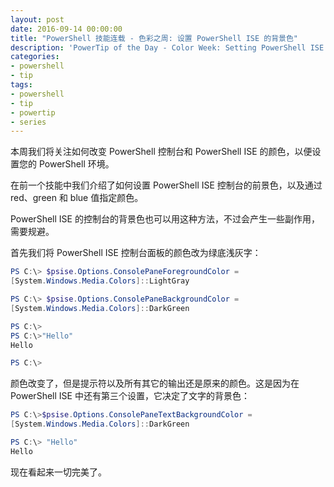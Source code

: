 ```yaml
---
layout: post
date: 2016-09-14 00:00:00
title: "PowerShell 技能连载 - 色彩之周: 设置 PowerShell ISE 的背景色"
description: 'PowerTip of the Day - Color Week: Setting PowerShell ISE Background Color'
categories:
- powershell
- tip
tags:
- powershell
- tip
- powertip
- series
---
```

本周我们将关注如何改变 PowerShell 控制台和 PowerShell ISE 的颜色，以便设置您的 PowerShell 环境。

在前一个技能中我们介绍了如何设置 PowerShell ISE 控制台的前景色，以及通过 red、green 和 blue 值指定颜色。

PowerShell ISE 的控制台的背景色也可以用这种方法，不过会产生一些副作用，需要规避。

首先我们将 PowerShell ISE 控制台面板的颜色改为绿底浅灰字：

```powershell
PS C:\> $psise.Options.ConsolePaneForegroundColor =
[System.Windows.Media.Colors]::LightGray

PS C:\> $psise.Options.ConsolePaneBackgroundColor =
[System.Windows.Media.Colors]::DarkGreen

PS C:\>
PS C:\>"Hello"
Hello

PS C:\>
```


颜色改变了，但是提示符以及所有其它的输出还是原来的颜色。这是因为在 PowerShell ISE 中还有第三个设置，它决定了文字的背景色：

```powershell
PS C:\>$psise.Options.ConsolePaneTextBackgroundColor =
[System.Windows.Media.Colors]::DarkGreen

PS C:\> "Hello"
Hello
```

现在看起来一切完美了。

<!--本文国际来源：[Color Week: Setting PowerShell ISE Background Color](http://community.idera.com/powershell/powertips/b/tips/posts/color-week-setting-powershell-ise-background-color)-->
